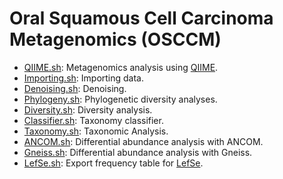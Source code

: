 # Oral Squamous Cell Carcinoma Metagenomics (OSCCM)

- [QIIME.sh](QIIME.sh): Metagenomics analysis using [QIIME](https://qiime2.org/).
- [Importing.sh](Importing.sh): Importing data.
- [Denoising.sh](Denoising.sh): Denoising.
- [Phylogeny.sh](Phylogeny.sh): Phylogenetic diversity analyses.
- [Diversity.sh](Diversity.sh): Diversity analysis.
- [Classifier.sh](Classifier.sh): Taxonomy classifier.
- [Taxonomy.sh](Taxonomy.sh): Taxonomic Analysis.
- [ANCOM.sh](ANCOM.sh): Differential abundance analysis with ANCOM.
- [Gneiss.sh](Gneiss.sh): Differential abundance analysis with Gneiss.
- [LefSe.sh](LefSe): Export frequency table for [LefSe](https://bitbucket.org/biobakery/biobakery/wiki/lefse).
